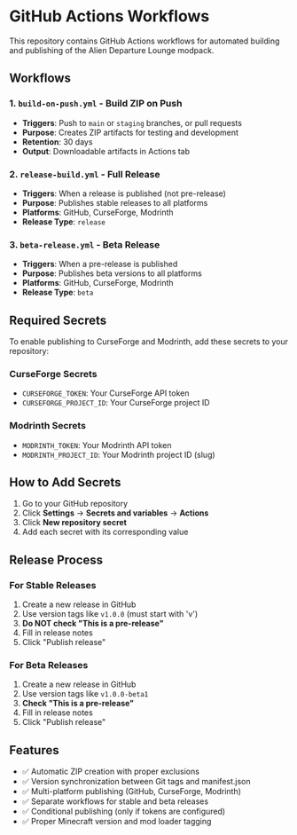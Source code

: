 # GitHub Actions Workflows

This repository contains GitHub Actions workflows for automated building and publishing of the Alien Departure Lounge modpack.

## Workflows

### 1. `build-on-push.yml` - Build ZIP on Push
- **Triggers**: Push to `main` or `staging` branches, or pull requests
- **Purpose**: Creates ZIP artifacts for testing and development
- **Retention**: 30 days
- **Output**: Downloadable artifacts in Actions tab

### 2. `release-build.yml` - Full Release
- **Triggers**: When a release is published (not pre-release)
- **Purpose**: Publishes stable releases to all platforms
- **Platforms**: GitHub, CurseForge, Modrinth
- **Release Type**: `release`

### 3. `beta-release.yml` - Beta Release
- **Triggers**: When a pre-release is published
- **Purpose**: Publishes beta versions to all platforms
- **Platforms**: GitHub, CurseForge, Modrinth
- **Release Type**: `beta`

## Required Secrets

To enable publishing to CurseForge and Modrinth, add these secrets to your repository:

### CurseForge Secrets
- `CURSEFORGE_TOKEN`: Your CurseForge API token
- `CURSEFORGE_PROJECT_ID`: Your CurseForge project ID

### Modrinth Secrets
- `MODRINTH_TOKEN`: Your Modrinth API token
- `MODRINTH_PROJECT_ID`: Your Modrinth project ID (slug)

## How to Add Secrets

1. Go to your GitHub repository
2. Click **Settings** → **Secrets and variables** → **Actions**
3. Click **New repository secret**
4. Add each secret with its corresponding value

## Release Process

### For Stable Releases
1. Create a new release in GitHub
2. Use version tags like `v1.0.0` (must start with 'v')
3. **Do NOT check "This is a pre-release"**
4. Fill in release notes
5. Click "Publish release"

### For Beta Releases
1. Create a new release in GitHub
2. Use version tags like `v1.0.0-beta1`
3. **Check "This is a pre-release"**
4. Fill in release notes
5. Click "Publish release"

## Features

- ✅ Automatic ZIP creation with proper exclusions
- ✅ Version synchronization between Git tags and manifest.json
- ✅ Multi-platform publishing (GitHub, CurseForge, Modrinth)
- ✅ Separate workflows for stable and beta releases
- ✅ Conditional publishing (only if tokens are configured)
- ✅ Proper Minecraft version and mod loader tagging
